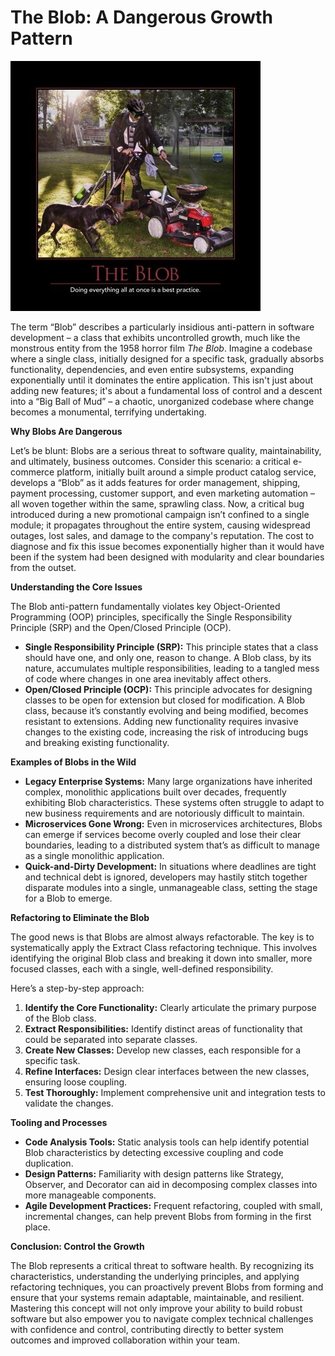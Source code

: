 # The Blob: A Dangerous Growth Pattern

![The_Blob_Sept_2014](images/blob-400x400.jpg)

The term “Blob” describes a particularly insidious anti-pattern in software development – a class that exhibits uncontrolled growth, much like the monstrous entity from the 1958 horror film _The Blob_. Imagine a codebase where a single class, initially designed for a specific task, gradually absorbs functionality, dependencies, and even entire subsystems, expanding exponentially until it dominates the entire application. This isn't just about adding new features; it's about a fundamental loss of control and a descent into a “Big Ball of Mud” – a chaotic, unorganized codebase where change becomes a monumental, terrifying undertaking.

**Why Blobs Are Dangerous**

Let’s be blunt: Blobs are a serious threat to software quality, maintainability, and ultimately, business outcomes. Consider this scenario: a critical e-commerce platform, initially built around a simple product catalog service, develops a “Blob” as it adds features for order management, shipping, payment processing, customer support, and even marketing automation – all woven together within the same, sprawling class. Now, a critical bug introduced during a new promotional campaign isn’t confined to a single module; it propagates throughout the entire system, causing widespread outages, lost sales, and damage to the company's reputation. The cost to diagnose and fix this issue becomes exponentially higher than it would have been if the system had been designed with modularity and clear boundaries from the outset.

**Understanding the Core Issues**

The Blob anti-pattern fundamentally violates key Object-Oriented Programming (OOP) principles, specifically the Single Responsibility Principle (SRP) and the Open/Closed Principle (OCP).

- **Single Responsibility Principle (SRP):** This principle states that a class should have one, and only one, reason to change. A Blob class, by its nature, accumulates multiple responsibilities, leading to a tangled mess of code where changes in one area inevitably affect others.
- **Open/Closed Principle (OCP):** This principle advocates for designing classes to be open for extension but closed for modification. A Blob class, because it’s constantly evolving and being modified, becomes resistant to extensions. Adding new functionality requires invasive changes to the existing code, increasing the risk of introducing bugs and breaking existing functionality.

**Examples of Blobs in the Wild**

- **Legacy Enterprise Systems:** Many large organizations have inherited complex, monolithic applications built over decades, frequently exhibiting Blob characteristics. These systems often struggle to adapt to new business requirements and are notoriously difficult to maintain.
- **Microservices Gone Wrong:** Even in microservices architectures, Blobs can emerge if services become overly coupled and lose their clear boundaries, leading to a distributed system that’s as difficult to manage as a single monolithic application.
- **Quick-and-Dirty Development:** In situations where deadlines are tight and technical debt is ignored, developers may hastily stitch together disparate modules into a single, unmanageable class, setting the stage for a Blob to emerge.

**Refactoring to Eliminate the Blob**

The good news is that Blobs are almost always refactorable. The key is to systematically apply the Extract Class refactoring technique. This involves identifying the original Blob class and breaking it down into smaller, more focused classes, each with a single, well-defined responsibility.

Here’s a step-by-step approach:

1.  **Identify the Core Functionality:** Clearly articulate the primary purpose of the Blob class.
2.  **Extract Responsibilities:** Identify distinct areas of functionality that could be separated into separate classes.
3.  **Create New Classes:** Develop new classes, each responsible for a specific task.
4.  **Refine Interfaces:** Design clear interfaces between the new classes, ensuring loose coupling.
5.  **Test Thoroughly:** Implement comprehensive unit and integration tests to validate the changes.

**Tooling and Processes**

- **Code Analysis Tools:** Static analysis tools can help identify potential Blob characteristics by detecting excessive coupling and code duplication.
- **Design Patterns:** Familiarity with design patterns like Strategy, Observer, and Decorator can aid in decomposing complex classes into more manageable components.
- **Agile Development Practices:** Frequent refactoring, coupled with small, incremental changes, can help prevent Blobs from forming in the first place.

**Conclusion: Control the Growth**

The Blob represents a critical threat to software health. By recognizing its characteristics, understanding the underlying principles, and applying refactoring techniques, you can proactively prevent Blobs from forming and ensure that your systems remain adaptable, maintainable, and resilient. Mastering this concept will not only improve your ability to build robust software but also empower you to navigate complex technical challenges with confidence and control, contributing directly to better system outcomes and improved collaboration within your team.

```

```
